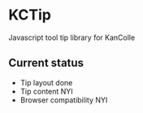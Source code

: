 # KCTip
Javascript tool tip library for KanColle

## Current status

* Tip layout done
* Tip content NYI
* Browser compatibility NYI
